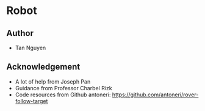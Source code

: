 # Robot

## Author
* Tan Nguyen

## Acknowledgement
* A lot of help from Joseph Pan
* Guidance from Professor Charbel Rizk
* Code resources from Github antoneri: https://github.com/antoneri/rover-follow-target